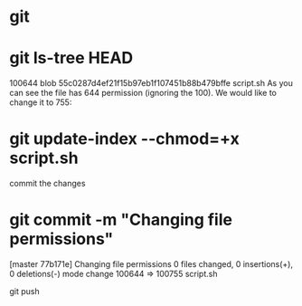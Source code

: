 # git

# git ls-tree HEAD
100644 blob 55c0287d4ef21f15b97eb1f107451b88b479bffe    script.sh
As you can see the file has 644 permission (ignoring the 100). We would like to change it to 755:

# git update-index --chmod=+x script.sh
commit the changes

# git commit -m "Changing file permissions"
[master 77b171e] Changing file permissions
0 files changed, 0 insertions(+), 0 deletions(-)
mode change 100644 => 100755 script.sh


git push
